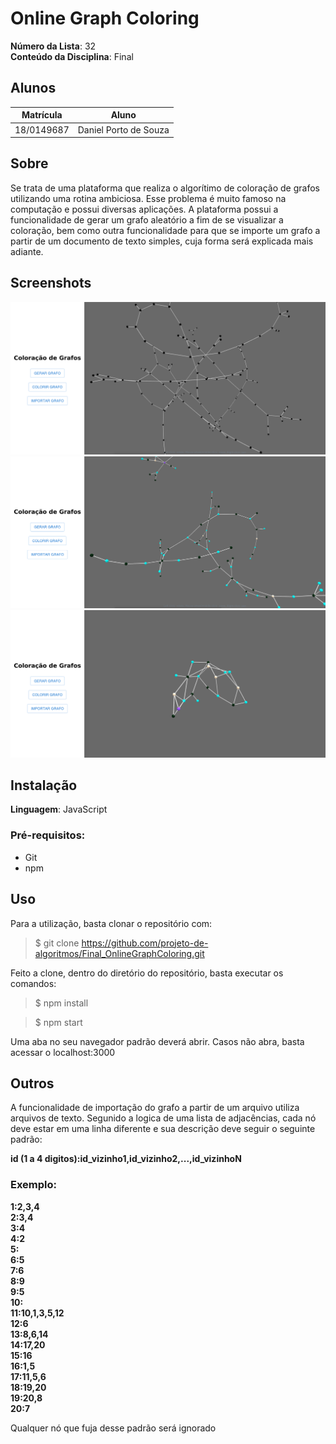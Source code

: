 # Online Graph Coloring

**Número da Lista**: 32<br>
**Conteúdo da Disciplina**: Final<br>

## Alunos
|Matrícula | Aluno |
| -- | -- |
| 18/0149687 |  Daniel Porto de Souza |

## Sobre 
Se trata de uma plataforma que realiza o algorítimo de coloração de grafos utilizando uma rotina ambiciosa. Esse problema é muito famoso na computação e possui diversas aplicações. A plataforma possui a funcionalidade de gerar um grafo aleatório a fim de se visualizar a coloração, bem como outra funcionalidade para que se importe um grafo a partir de um documento de texto simples, cuja forma será explicada mais adiante.

## Screenshots
![Grafo aleatório](public/screenshots/img01.png)
![Grafo colorido](public/screenshots/img02.png)
![Grafo importado](public/screenshots/img03.png)

## Instalação 
**Linguagem**: JavaScript<br>
### Pré-requisitos:
- Git
- npm

## Uso 
Para a utilização, basta clonar o repositório com:
> $ git clone https://github.com/projeto-de-algoritmos/Final_OnlineGraphColoring.git

Feito a clone, dentro do diretório do repositório, basta executar os comandos:

> $ npm install

> $ npm start

Uma aba no seu navegador padrão deverá abrir. Casos não abra, basta acessar o localhost:3000

## Outros 

A funcionalidade de importação do grafo a partir de um arquivo utiliza arquivos de texto. Segunido a logica de uma lista de adjacências, cada nó deve estar em uma linha diferente e sua descrição deve seguir o seguinte padrão:

**id (1 a 4 digitos):id_vizinho1,id_vizinho2,...,id_vizinhoN**

### Exemplo:

**1:2,3,4**<br>
**2:3,4**<br>
**3:4**<br>
**4:2**<br>
**5:**<br>
**6:5**<br>
**7:6**<br>
**8:9**<br>
**9:5**<br>
**10:**<br>
**11:10,1,3,5,12**<br>
**12:6**<br>
**13:8,6,14**<br>
**14:17,20**<br>
**15:16**<br>
**16:1,5**<br>
**17:11,5,6**<br>
**18:19,20**<br>
**19:20,8**<br>
**20:7**<br>

Qualquer nó que fuja desse padrão será ignorado
